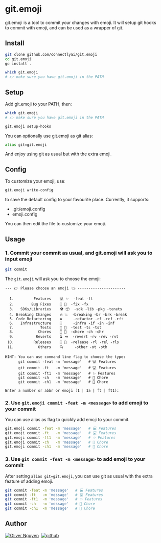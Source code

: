 # git.emoji

git.emoji is a tool to commit your changes with emoji. It will setup git hooks to commit with emoji, and can be used as a wrapper of git.

## Install

```bash
git clone github.com/connectlyai/git.emoji
cd git.emoji
go install .

which git.emoji
# 👉 make sure you have git.emoji in the PATH
```

## Setup

Add git.emoji to your PATH, then:

```bash
which git.emoji
# 👉 make sure you have git.emoji in the PATH

git.emoji setup-hooks
```

You can optionally use git.emoji as git alias:

```bash
alias git=git.emoji
```

And enjoy using git as usual but with the extra emoji.

## Config

To customize your emoji, use:

```bash
git.emoji write-config
```

to save the default config to your favourite place. Currently, it supports:

- .git/emoji.config
- emoji.config

You can then edit the file to customize your emoji.

## Usage

### 1. Commit your commit as usual, and git.emoji will ask you to input emoji

```bash
git commit
```

The `git.emoji` will ask you to choose the emoji:

```text
--- 👉 Please choose an emoji 👈 ----------------------

  1.         Features    💻 ✨  -feat -ft
  2.        Bug Fixes    🚧 🐛  -fix -fx
  3.   SDKs/Libraries    🛠️ 📦  -sdk -lib -pkg -tenets
  4. Breaking Changes    🔥 💥  -breaking -br -brk -break
  5. Code Refactoring    ♻️     -refactor -rf -ref -rft
  6.   Infrastructure    🐳     -infra -if -in -inf
  7.            Tests    🚨 🧪  -test -ts -tst
  8.           Chores    🧼 🧹  -chore -ch -chr
  9.          Reverts    ⏳ ⏪  -revert -rv -rev -rvt
 10.         Releases    🚀 🔖  -release -rl -rel -rls
 11.           Others    🔍     -other -ot -oth

HINT: You can use command line flag to choose the type:
      git commit -feat -m 'message'   # 💻 Features
      git commit -ft   -m 'message'   # 💻 Features
      git commit -ft1  -m 'message'   # ✨ Features
      git commit -ch   -m 'message'   # 🧼 Chore
      git commit -ch1  -m 'message'   # 🧹 Chore

Enter a number or abbr or emoji (1 | 1a | ft | ft1):
```

### 2. Use `git.emoji commit -feat -m <message>` to add emoji to your commit

You can use alias as flag to quickly add emoji to your commit.

```bash
git.emoji commit -feat -m 'message'   # 💻 Features
git.emoji commit -ft   -m 'message'   # 💻 Features
git.emoji commit -ft1  -m 'message'   # ✨ Features
git.emoji commit -ch   -m 'message'   # 🧼 Chore
git.emoji commit -ch1  -m 'message'   # 🧹 Chore
```

### 3. Use `git commit -feat -m <message>` to add emoji to your commit

After setting `alias git=git.emoji`, you can use git as usual with the extra feature of adding emoji.

```bash
git commit -feat -m 'message'   # 💻 Features
git commit -ft   -m 'message'   # 💻 Features
git commit -ft1  -m 'message'   # ✨ Features
git commit -ch   -m 'message'   # 🧼 Chore
git commit -ch1  -m 'message'   # 🧹 Chore
```

## Author

[![Oliver Nguyen](https://olivernguyen.io/_/badge.svg)](https://olivernguyen.io)&nbsp;&nbsp;[![github](https://img.shields.io/badge/GitHub-100000?style=for-the-badge&logo=github&logoColor=white)](https://github.com/iOliverNguyen)
